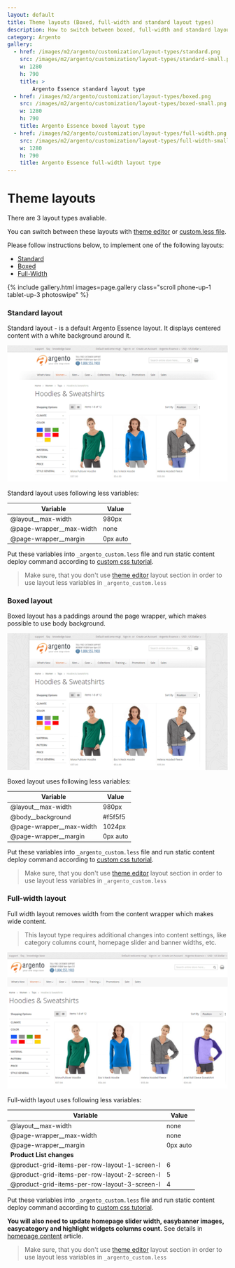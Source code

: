 ```yaml
---
layout: default
title: Theme layouts (Boxed, full-width and standard layout types)
description: How to switch between boxed, full-width and standard layout types
category: Argento
gallery:
  - href: /images/m2/argento/customization/layout-types/standard.png
    src: /images/m2/argento/customization/layout-types/standard-small.png
    w: 1280
    h: 790
    title: >
        Argento Essence standard layout type
  - href: /images/m2/argento/customization/layout-types/boxed.png
    src: /images/m2/argento/customization/layout-types/boxed-small.png
    w: 1280
    h: 790
    title: Argento Essence boxed layout type
  - href: /images/m2/argento/customization/layout-types/full-width.png
    src: /images/m2/argento/customization/layout-types/full-width-small.png
    w: 1280
    h: 790
    title: Argento Essence full-width layout type
---
```


# Theme layouts

There are 3 layout types avaliable.

You can switch between these layouts with [theme editor](../theme-editor/#layout)
or [custom.less file](../custom-css/).

Please follow instructions below, to implement one of the following layouts:

 -  [Standard](#standard-layout)
 -  [Boxed](#boxed-layout)
 -  [Full-Width](#full-width-layout)

{% include gallery.html images=page.gallery class="scroll phone-up-1 tablet-up-3 photoswipe" %}

### Standard layout

Standard layout - is a default Argento Essence layout. It displays centered
content with a white background around it.

![Standard layout](/images/m2/argento/customization/layout-types/standard.png)

Standard layout uses following less variables:

Variable | Value
---------|------
@layout__max-width | 980px
@page-wrapper__max-width | none
@page-wrapper__margin | 0px auto

Put these variables into `_argento_custom.less` file and run static content deploy
command according to [custom css tutorial](../custom-css/#example).

> Make sure, that you don't use [theme editor](../theme-editor/) layout section
> in order to use layout less variables in `_argento_custom.less`

### Boxed layout

Boxed layout has a paddings around the page wrapper, which makes possible to use
body background.

![Boxed layout](/images/m2/argento/customization/layout-types/boxed.png)

Boxed layout uses following less variables:

Variable | Value
---------|------
@layout__max-width | 980px
@body__background | #f5f5f5
@page-wrapper__max-width | 1024px
@page-wrapper__margin | 0px auto

Put these variables into `_argento_custom.less` file and run static content deploy
command according to [custom css tutorial](../custom-css/#example).

> Make sure, that you don't use [theme editor](../theme-editor/) layout section
> in order to use layout less variables in `_argento_custom.less`

### Full-width layout

Full width layout removes width from the content wrapper which makes wide content.

> This layout type requires additional changes into content settings, like category
> columns count, homepage slider and banner widths, etc.

![Full-Width layout](/images/m2/argento/customization/layout-types/full-width.png)

Full-width layout uses following less variables:

Variable | Value
---------|------
@layout__max-width | none
@page-wrapper__max-width | none
@page-wrapper__margin | 0px auto
**Product List changes** |
@product-grid-items-per-row-layout-1-screen-l | 6
@product-grid-items-per-row-layout-2-screen-l | 5
@product-grid-items-per-row-layout-3-screen-l | 4

Put these variables into `_argento_custom.less` file and run static content deploy
command according to [custom css tutorial](../custom-css/#example).

**You will also need to update homepage slider width, easybanner images,
easycategory and highlight widgets columns count.** See details in
[homepage content](../homepage-content/) article.

> Make sure, that you don't use [theme editor](../theme-editor/) layout section
> in order to use layout less variables in `_argento_custom.less`
